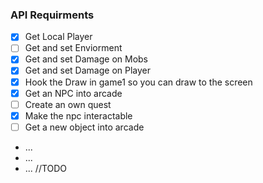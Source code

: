 ### API Requirments

- [x] Get Local Player
- [ ] Get and set Enviorment 
- [x] Get and set Damage on Mobs
- [x] Get and set Damage on Player
- [x] Hook the Draw in game1 so you can draw to the screen
- [x] Get an NPC into arcade
- [ ] Create an own quest
- [x] Make the npc interactable
- [ ] Get a new object into arcade
- ...
- ...
- ...
//TODO



